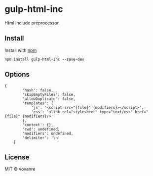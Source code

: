 # gulp-html-inc

Html include preprocessor.


## Install

Install with [npm](https://npmjs.org/)

```
npm install gulp-html-inc --save-dev
```

## Options

```
{
        'hash': false,
        'skipEmptyFiles': false,
        "allowDuplicate": false,
        'templates': {
            'js': '<script src="{file}" {modifiers}></script>',
            'css': '<link rel="stylesheet" type="text/css" href="{file}" {modifiers}/>'
        },
        'context': {},
        'cwd': undefined,
        'modifiers': undefined,
        'delimiter': '\n'
    }
```

## License

MIT © vovanre
